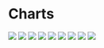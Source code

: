 # Charts

[//]: # (START_CHARTS)

<img src='https://image-charts.com/chart.js/2.8.0?width=600&height=400&backgroundcolor=g&bkg=white&c=%7B%22options%22%3A%7B%22scales%22%3A%7B%22xAxes%22%3A%5B%7B%22type%22%3A%22time%22%2C%22time%22%3A%7B%22unit%22%3A%22day%22%7D%7D%2C%7B%22type%22%3A%22category%22%2C%22labels%22%3A%5B%22%DB%B1%DB%B1%20%D8%A2%D8%B0%D8%B1%22%2C%22%DB%B1%DB%B2%20%D8%A2%D8%B0%D8%B1%22%2C%22%DB%B1%DB%B3%20%D8%A2%D8%B0%D8%B1%22%2C%22%DB%B1%DB%B4%20%D8%A2%D8%B0%D8%B1%22%2C%22%DB%B1%DB%B5%20%D8%A2%D8%B0%D8%B1%22%2C%22%DB%B1%DB%B6%20%D8%A2%D8%B0%D8%B1%22%2C%22%DB%B1%DB%B6%20%D8%A2%D8%B0%D8%B1%22%2C%22%DB%B1%DB%B8%20%D8%A2%D8%B0%D8%B1%22%2C%22%DB%B1%DB%B9%20%D8%A2%D8%B0%D8%B1%22%2C%22%DB%B2%DB%B0%20%D8%A2%D8%B0%D8%B1%22%2C%22%DB%B2%DB%B1%20%D8%A2%D8%B0%D8%B1%22%2C%22%DB%B2%DB%B2%20%D8%A2%D8%B0%D8%B1%22%2C%22%DB%B2%DB%B3%20%D8%A2%D8%B0%D8%B1%22%2C%22%DB%B2%DB%B3%20%D8%A2%D8%B0%D8%B1%22%2C%22%DB%B2%DB%B5%20%D8%A2%D8%B0%D8%B1%22%2C%22%DB%B2%DB%B7%20%D8%A2%D8%B0%D8%B1%22%2C%22%DB%B2%DB%B8%20%D8%A2%D8%B0%D8%B1%22%2C%22%DB%B2%DB%B9%20%D8%A2%D8%B0%D8%B1%22%2C%22%DB%B3%DB%B0%20%D8%A2%D8%B0%D8%B1%22%2C%22%DB%B3%DB%B0%20%D8%A2%D8%B0%D8%B1%22%2C%22%DB%B2%20%D8%AF%DB%8C%22%2C%22%DB%B3%20%D8%AF%DB%8C%22%2C%22%DB%B4%20%D8%AF%DB%8C%22%2C%22%DB%B5%20%D8%AF%DB%8C%22%2C%22%DB%B6%20%D8%AF%DB%8C%22%2C%22%DB%B7%20%D8%AF%DB%8C%22%2C%22%DB%B7%20%D8%AF%DB%8C%22%2C%22%DB%B9%20%D8%AF%DB%8C%22%2C%22%DB%B1%DB%B0%20%D8%AF%DB%8C%22%2C%22%DB%B1%DB%B1%20%D8%AF%DB%8C%22%5D%7D%5D%2C%22yAxes%22%3A%5B%7B%22ticks%22%3A%7B%22beginAtZero%22%3Afalse%7D%7D%5D%7D%2C%22layout%22%3A%7B%22padding%22%3A%7B%22right%22%3A50%2C%22left%22%3A50%2C%22top%22%3A0%2C%22bottom%22%3A0%7D%7D%2C%22title%22%3A%7B%22text%22%3A%22%D8%AF%D9%84%D8%A7%D8%B1%20%D8%A8%D9%87%20%D8%AA%D9%88%D9%85%D8%A7%D9%86%22%2C%22display%22%3Atrue%7D%2C%22legend%22%3A%7B%22display%22%3Afalse%7D%7D%2C%22data%22%3A%7B%22datasets%22%3A%5B%7B%22data%22%3A%5B50469%2C50489%2C50474%2C50361%2C50325%2C50421%2C50421%2C50440%2C50462%2C50526%2C50404%2C50385%2C50380%2C50380%2C50350%2C50170%2C49986%2C49747%2C49980%2C49980%2C50210%2C49949%2C50010%2C49997%2C50252%2C50130%2C50130%2C50566%2C50540%2C50565%5D%2C%22pointBackgroundColor%22%3A%22%231b9e77%22%2C%22datalabels%22%3A%7B%22anchor%22%3A%22end%22%2C%22align%22%3A%22top%22%2C%22formatter%22%3A%22function%28value%2C%20context%29%20%7B%20return%20value%3B%20%7D%22%7D%2C%22borderWidth%22%3A1%2C%22borderColor%22%3A%22%231b9e77%22%2C%22fill%22%3Afalse%2C%22type%22%3A%22line%22%7D%5D%2C%22labels%22%3A%5B%222023-12-02T00%3A00%3A00%22%2C%222023-12-03T00%3A00%3A00%22%2C%222023-12-04T00%3A00%3A00%22%2C%222023-12-05T00%3A00%3A00%22%2C%222023-12-06T00%3A00%3A00%22%2C%222023-12-07T00%3A00%3A00%22%2C%222023-12-07T00%3A00%3A00%22%2C%222023-12-09T00%3A00%3A00%22%2C%222023-12-10T00%3A00%3A00%22%2C%222023-12-11T00%3A00%3A00%22%2C%222023-12-12T00%3A00%3A00%22%2C%222023-12-13T00%3A00%3A00%22%2C%222023-12-14T00%3A00%3A00%22%2C%222023-12-14T00%3A00%3A00%22%2C%222023-12-16T00%3A00%3A00%22%2C%222023-12-18T00%3A00%3A00%22%2C%222023-12-19T00%3A00%3A00%22%2C%222023-12-20T00%3A00%3A00%22%2C%222023-12-21T00%3A00%3A00%22%2C%222023-12-21T00%3A00%3A00%22%2C%222023-12-23T00%3A00%3A00%22%2C%222023-12-24T00%3A00%3A00%22%2C%222023-12-25T00%3A00%3A00%22%2C%222023-12-26T00%3A00%3A00%22%2C%222023-12-27T00%3A00%3A00%22%2C%222023-12-28T00%3A00%3A00%22%2C%222023-12-28T00%3A00%3A00%22%2C%222023-12-30T00%3A00%3A00%22%2C%222023-12-31T00%3A00%3A00%22%2C%222024-01-01T00%3A00%3A00%22%5D%7D%2C%22type%22%3A%22bar%22%7D' />

<img src='https://image-charts.com/chart.js/2.8.0?width=600&height=400&backgroundcolor=g&bkg=white&c=%7B%22options%22%3A%7B%22scales%22%3A%7B%22xAxes%22%3A%5B%7B%22type%22%3A%22time%22%2C%22time%22%3A%7B%22unit%22%3A%22day%22%7D%7D%2C%7B%22type%22%3A%22category%22%2C%22labels%22%3A%5B%22%DB%B1%DB%B1%20%D8%A2%D8%B0%D8%B1%22%2C%22%DB%B1%DB%B2%20%D8%A2%D8%B0%D8%B1%22%2C%22%DB%B1%DB%B3%20%D8%A2%D8%B0%D8%B1%22%2C%22%DB%B1%DB%B4%20%D8%A2%D8%B0%D8%B1%22%2C%22%DB%B1%DB%B5%20%D8%A2%D8%B0%D8%B1%22%2C%22%DB%B1%DB%B6%20%D8%A2%D8%B0%D8%B1%22%2C%22%DB%B1%DB%B6%20%D8%A2%D8%B0%D8%B1%22%2C%22%DB%B1%DB%B8%20%D8%A2%D8%B0%D8%B1%22%2C%22%DB%B1%DB%B9%20%D8%A2%D8%B0%D8%B1%22%2C%22%DB%B2%DB%B0%20%D8%A2%D8%B0%D8%B1%22%2C%22%DB%B2%DB%B1%20%D8%A2%D8%B0%D8%B1%22%2C%22%DB%B2%DB%B2%20%D8%A2%D8%B0%D8%B1%22%2C%22%DB%B2%DB%B3%20%D8%A2%D8%B0%D8%B1%22%2C%22%DB%B2%DB%B3%20%D8%A2%D8%B0%D8%B1%22%2C%22%DB%B2%DB%B5%20%D8%A2%D8%B0%D8%B1%22%2C%22%DB%B2%DB%B7%20%D8%A2%D8%B0%D8%B1%22%2C%22%DB%B2%DB%B8%20%D8%A2%D8%B0%D8%B1%22%2C%22%DB%B2%DB%B9%20%D8%A2%D8%B0%D8%B1%22%2C%22%DB%B3%DB%B0%20%D8%A2%D8%B0%D8%B1%22%2C%22%DB%B3%DB%B0%20%D8%A2%D8%B0%D8%B1%22%2C%22%DB%B2%20%D8%AF%DB%8C%22%2C%22%DB%B3%20%D8%AF%DB%8C%22%2C%22%DB%B4%20%D8%AF%DB%8C%22%2C%22%DB%B5%20%D8%AF%DB%8C%22%2C%22%DB%B6%20%D8%AF%DB%8C%22%2C%22%DB%B7%20%D8%AF%DB%8C%22%2C%22%DB%B7%20%D8%AF%DB%8C%22%2C%22%DB%B9%20%D8%AF%DB%8C%22%2C%22%DB%B1%DB%B0%20%D8%AF%DB%8C%22%2C%22%DB%B1%DB%B1%20%D8%AF%DB%8C%22%5D%7D%5D%2C%22yAxes%22%3A%5B%7B%22ticks%22%3A%7B%22beginAtZero%22%3Afalse%7D%7D%5D%7D%2C%22layout%22%3A%7B%22padding%22%3A%7B%22right%22%3A50%2C%22left%22%3A50%2C%22top%22%3A0%2C%22bottom%22%3A0%7D%7D%2C%22title%22%3A%7B%22text%22%3A%22%D9%BE%D9%88%D9%86%D8%AF%20%D8%A8%D9%87%20%D8%AA%D9%88%D9%85%D8%A7%D9%86%22%2C%22display%22%3Atrue%7D%2C%22legend%22%3A%7B%22display%22%3Afalse%7D%7D%2C%22data%22%3A%7B%22datasets%22%3A%5B%7B%22data%22%3A%5B64167%2C64269%2C64090%2C63734%2C63402%2C63496%2C63496%2C63515%2C63550%2C63613%2C63427%2C63417%2C63452%2C63452%2C63961%2C63544%2C63824%2C63145%2C63370%2C63370%2C63889%2C63594%2C63546%2C63631%2C64443%2C64156%2C64156%2C64439%2C64371%2C64415%5D%2C%22pointBackgroundColor%22%3A%22%231b9e77%22%2C%22datalabels%22%3A%7B%22anchor%22%3A%22end%22%2C%22align%22%3A%22top%22%2C%22formatter%22%3A%22function%28value%2C%20context%29%20%7B%20return%20value%3B%20%7D%22%7D%2C%22borderWidth%22%3A1%2C%22borderColor%22%3A%22%231b9e77%22%2C%22fill%22%3Afalse%2C%22type%22%3A%22line%22%7D%5D%2C%22labels%22%3A%5B%222023-12-02T00%3A00%3A00%22%2C%222023-12-03T00%3A00%3A00%22%2C%222023-12-04T00%3A00%3A00%22%2C%222023-12-05T00%3A00%3A00%22%2C%222023-12-06T00%3A00%3A00%22%2C%222023-12-07T00%3A00%3A00%22%2C%222023-12-07T00%3A00%3A00%22%2C%222023-12-09T00%3A00%3A00%22%2C%222023-12-10T00%3A00%3A00%22%2C%222023-12-11T00%3A00%3A00%22%2C%222023-12-12T00%3A00%3A00%22%2C%222023-12-13T00%3A00%3A00%22%2C%222023-12-14T00%3A00%3A00%22%2C%222023-12-14T00%3A00%3A00%22%2C%222023-12-16T00%3A00%3A00%22%2C%222023-12-18T00%3A00%3A00%22%2C%222023-12-19T00%3A00%3A00%22%2C%222023-12-20T00%3A00%3A00%22%2C%222023-12-21T00%3A00%3A00%22%2C%222023-12-21T00%3A00%3A00%22%2C%222023-12-23T00%3A00%3A00%22%2C%222023-12-24T00%3A00%3A00%22%2C%222023-12-25T00%3A00%3A00%22%2C%222023-12-26T00%3A00%3A00%22%2C%222023-12-27T00%3A00%3A00%22%2C%222023-12-28T00%3A00%3A00%22%2C%222023-12-28T00%3A00%3A00%22%2C%222023-12-30T00%3A00%3A00%22%2C%222023-12-31T00%3A00%3A00%22%2C%222024-01-01T00%3A00%3A00%22%5D%7D%2C%22type%22%3A%22bar%22%7D' />

<img src='https://image-charts.com/chart.js/2.8.0?width=600&height=400&backgroundcolor=g&bkg=white&c=%7B%22options%22%3A%7B%22scales%22%3A%7B%22xAxes%22%3A%5B%7B%22type%22%3A%22time%22%2C%22time%22%3A%7B%22unit%22%3A%22day%22%7D%7D%2C%7B%22type%22%3A%22category%22%2C%22labels%22%3A%5B%22%DB%B1%DB%B1%20%D8%A2%D8%B0%D8%B1%22%2C%22%DB%B1%DB%B2%20%D8%A2%D8%B0%D8%B1%22%2C%22%DB%B1%DB%B3%20%D8%A2%D8%B0%D8%B1%22%2C%22%DB%B1%DB%B4%20%D8%A2%D8%B0%D8%B1%22%2C%22%DB%B1%DB%B5%20%D8%A2%D8%B0%D8%B1%22%2C%22%DB%B1%DB%B6%20%D8%A2%D8%B0%D8%B1%22%2C%22%DB%B1%DB%B6%20%D8%A2%D8%B0%D8%B1%22%2C%22%DB%B1%DB%B8%20%D8%A2%D8%B0%D8%B1%22%2C%22%DB%B1%DB%B9%20%D8%A2%D8%B0%D8%B1%22%2C%22%DB%B2%DB%B0%20%D8%A2%D8%B0%D8%B1%22%2C%22%DB%B2%DB%B1%20%D8%A2%D8%B0%D8%B1%22%2C%22%DB%B2%DB%B2%20%D8%A2%D8%B0%D8%B1%22%2C%22%DB%B2%DB%B3%20%D8%A2%D8%B0%D8%B1%22%2C%22%DB%B2%DB%B3%20%D8%A2%D8%B0%D8%B1%22%2C%22%DB%B2%DB%B5%20%D8%A2%D8%B0%D8%B1%22%2C%22%DB%B2%DB%B7%20%D8%A2%D8%B0%D8%B1%22%2C%22%DB%B2%DB%B8%20%D8%A2%D8%B0%D8%B1%22%2C%22%DB%B2%DB%B9%20%D8%A2%D8%B0%D8%B1%22%2C%22%DB%B3%DB%B0%20%D8%A2%D8%B0%D8%B1%22%2C%22%DB%B3%DB%B0%20%D8%A2%D8%B0%D8%B1%22%2C%22%DB%B2%20%D8%AF%DB%8C%22%2C%22%DB%B3%20%D8%AF%DB%8C%22%2C%22%DB%B4%20%D8%AF%DB%8C%22%2C%22%DB%B5%20%D8%AF%DB%8C%22%2C%22%DB%B6%20%D8%AF%DB%8C%22%2C%22%DB%B7%20%D8%AF%DB%8C%22%2C%22%DB%B7%20%D8%AF%DB%8C%22%2C%22%DB%B9%20%D8%AF%DB%8C%22%2C%22%DB%B1%DB%B0%20%D8%AF%DB%8C%22%2C%22%DB%B1%DB%B1%20%D8%AF%DB%8C%22%5D%7D%5D%2C%22yAxes%22%3A%5B%7B%22ticks%22%3A%7B%22beginAtZero%22%3Afalse%7D%7D%5D%7D%2C%22layout%22%3A%7B%22padding%22%3A%7B%22right%22%3A50%2C%22left%22%3A50%2C%22top%22%3A0%2C%22bottom%22%3A0%7D%7D%2C%22title%22%3A%7B%22text%22%3A%22%DB%8C%D9%88%D8%B1%D9%88%20%D8%A8%D9%87%20%D8%AA%D9%88%D9%85%D8%A7%D9%86%22%2C%22display%22%3Atrue%7D%2C%22legend%22%3A%7B%22display%22%3Afalse%7D%7D%2C%22data%22%3A%7B%22datasets%22%3A%5B%7B%22data%22%3A%5B54952%2C55040%2C54963%2C54626%2C54350%2C54441%2C54441%2C54493%2C54523%2C54577%2C54417%2C54409%2C54439%2C54439%2C54966%2C54866%2C54955%2C54674%2C54992%2C54992%2C55408%2C55152%2C55151%2C55280%2C55994%2C55927%2C55927%2C55874%2C55815%2C55852%5D%2C%22pointBackgroundColor%22%3A%22%231b9e77%22%2C%22datalabels%22%3A%7B%22anchor%22%3A%22end%22%2C%22align%22%3A%22top%22%2C%22formatter%22%3A%22function%28value%2C%20context%29%20%7B%20return%20value%3B%20%7D%22%7D%2C%22borderWidth%22%3A1%2C%22borderColor%22%3A%22%231b9e77%22%2C%22fill%22%3Afalse%2C%22type%22%3A%22line%22%7D%5D%2C%22labels%22%3A%5B%222023-12-02T00%3A00%3A00%22%2C%222023-12-03T00%3A00%3A00%22%2C%222023-12-04T00%3A00%3A00%22%2C%222023-12-05T00%3A00%3A00%22%2C%222023-12-06T00%3A00%3A00%22%2C%222023-12-07T00%3A00%3A00%22%2C%222023-12-07T00%3A00%3A00%22%2C%222023-12-09T00%3A00%3A00%22%2C%222023-12-10T00%3A00%3A00%22%2C%222023-12-11T00%3A00%3A00%22%2C%222023-12-12T00%3A00%3A00%22%2C%222023-12-13T00%3A00%3A00%22%2C%222023-12-14T00%3A00%3A00%22%2C%222023-12-14T00%3A00%3A00%22%2C%222023-12-16T00%3A00%3A00%22%2C%222023-12-18T00%3A00%3A00%22%2C%222023-12-19T00%3A00%3A00%22%2C%222023-12-20T00%3A00%3A00%22%2C%222023-12-21T00%3A00%3A00%22%2C%222023-12-21T00%3A00%3A00%22%2C%222023-12-23T00%3A00%3A00%22%2C%222023-12-24T00%3A00%3A00%22%2C%222023-12-25T00%3A00%3A00%22%2C%222023-12-26T00%3A00%3A00%22%2C%222023-12-27T00%3A00%3A00%22%2C%222023-12-28T00%3A00%3A00%22%2C%222023-12-28T00%3A00%3A00%22%2C%222023-12-30T00%3A00%3A00%22%2C%222023-12-31T00%3A00%3A00%22%2C%222024-01-01T00%3A00%3A00%22%5D%7D%2C%22type%22%3A%22bar%22%7D' />

<img src='https://image-charts.com/chart.js/2.8.0?width=600&height=400&backgroundcolor=g&bkg=white&c=%7B%22options%22%3A%7B%22scales%22%3A%7B%22xAxes%22%3A%5B%7B%22type%22%3A%22time%22%2C%22time%22%3A%7B%22unit%22%3A%22day%22%7D%7D%2C%7B%22type%22%3A%22category%22%2C%22labels%22%3A%5B%22%DB%B1%DB%B1%20%D8%A2%D8%B0%D8%B1%22%2C%22%DB%B1%DB%B2%20%D8%A2%D8%B0%D8%B1%22%2C%22%DB%B1%DB%B3%20%D8%A2%D8%B0%D8%B1%22%2C%22%DB%B1%DB%B4%20%D8%A2%D8%B0%D8%B1%22%2C%22%DB%B1%DB%B5%20%D8%A2%D8%B0%D8%B1%22%2C%22%DB%B1%DB%B6%20%D8%A2%D8%B0%D8%B1%22%2C%22%DB%B1%DB%B6%20%D8%A2%D8%B0%D8%B1%22%2C%22%DB%B1%DB%B8%20%D8%A2%D8%B0%D8%B1%22%2C%22%DB%B1%DB%B9%20%D8%A2%D8%B0%D8%B1%22%2C%22%DB%B2%DB%B0%20%D8%A2%D8%B0%D8%B1%22%2C%22%DB%B2%DB%B1%20%D8%A2%D8%B0%D8%B1%22%2C%22%DB%B2%DB%B2%20%D8%A2%D8%B0%D8%B1%22%2C%22%DB%B2%DB%B3%20%D8%A2%D8%B0%D8%B1%22%2C%22%DB%B2%DB%B3%20%D8%A2%D8%B0%D8%B1%22%2C%22%DB%B2%DB%B5%20%D8%A2%D8%B0%D8%B1%22%2C%22%DB%B2%DB%B7%20%D8%A2%D8%B0%D8%B1%22%2C%22%DB%B2%DB%B8%20%D8%A2%D8%B0%D8%B1%22%2C%22%DB%B2%DB%B9%20%D8%A2%D8%B0%D8%B1%22%2C%22%DB%B3%DB%B0%20%D8%A2%D8%B0%D8%B1%22%2C%22%DB%B3%DB%B0%20%D8%A2%D8%B0%D8%B1%22%2C%22%DB%B2%20%D8%AF%DB%8C%22%2C%22%DB%B3%20%D8%AF%DB%8C%22%2C%22%DB%B4%20%D8%AF%DB%8C%22%2C%22%DB%B5%20%D8%AF%DB%8C%22%2C%22%DB%B6%20%D8%AF%DB%8C%22%2C%22%DB%B7%20%D8%AF%DB%8C%22%2C%22%DB%B7%20%D8%AF%DB%8C%22%2C%22%DB%B9%20%D8%AF%DB%8C%22%2C%22%DB%B1%DB%B0%20%D8%AF%DB%8C%22%2C%22%DB%B1%DB%B1%20%D8%AF%DB%8C%22%5D%7D%5D%2C%22yAxes%22%3A%5B%7B%22ticks%22%3A%7B%22beginAtZero%22%3Afalse%7D%7D%5D%7D%2C%22layout%22%3A%7B%22padding%22%3A%7B%22right%22%3A50%2C%22left%22%3A50%2C%22top%22%3A0%2C%22bottom%22%3A0%7D%7D%2C%22title%22%3A%7B%22text%22%3A%22%D9%85%D8%AB%D9%82%D8%A7%D9%84%20%D8%B7%D9%84%D8%A7%20%D8%A8%D9%87%20%D9%87%D8%B2%D8%A7%D8%B1%20%D8%AA%D9%88%D9%85%D8%A7%D9%86%22%2C%22display%22%3Atrue%7D%2C%22legend%22%3A%7B%22display%22%3Afalse%7D%7D%2C%22data%22%3A%7B%22datasets%22%3A%5B%7B%22data%22%3A%5B10943%2C10934%2C10869%2C10754%2C10688%2C10721%2C10721%2C10612%2C10629%2C10558%2C10592%2C10612%2C10752%2C10752%2C10642%2C10604%2C10636%2C10631%2C10672%2C10672%2C10780%2C10691%2C10635%2C10723%2C10858%2C10837%2C10837%2C10894%2C10849%2C10934%5D%2C%22pointBackgroundColor%22%3A%22%231b9e77%22%2C%22datalabels%22%3A%7B%22anchor%22%3A%22end%22%2C%22align%22%3A%22top%22%2C%22formatter%22%3A%22function%28value%2C%20context%29%20%7B%20return%20value%3B%20%7D%22%7D%2C%22borderWidth%22%3A1%2C%22borderColor%22%3A%22%231b9e77%22%2C%22fill%22%3Afalse%2C%22type%22%3A%22line%22%7D%5D%2C%22labels%22%3A%5B%222023-12-02T00%3A00%3A00%22%2C%222023-12-03T00%3A00%3A00%22%2C%222023-12-04T00%3A00%3A00%22%2C%222023-12-05T00%3A00%3A00%22%2C%222023-12-06T00%3A00%3A00%22%2C%222023-12-07T00%3A00%3A00%22%2C%222023-12-07T00%3A00%3A00%22%2C%222023-12-09T00%3A00%3A00%22%2C%222023-12-10T00%3A00%3A00%22%2C%222023-12-11T00%3A00%3A00%22%2C%222023-12-12T00%3A00%3A00%22%2C%222023-12-13T00%3A00%3A00%22%2C%222023-12-14T00%3A00%3A00%22%2C%222023-12-14T00%3A00%3A00%22%2C%222023-12-16T00%3A00%3A00%22%2C%222023-12-18T00%3A00%3A00%22%2C%222023-12-19T00%3A00%3A00%22%2C%222023-12-20T00%3A00%3A00%22%2C%222023-12-21T00%3A00%3A00%22%2C%222023-12-21T00%3A00%3A00%22%2C%222023-12-23T00%3A00%3A00%22%2C%222023-12-24T00%3A00%3A00%22%2C%222023-12-25T00%3A00%3A00%22%2C%222023-12-26T00%3A00%3A00%22%2C%222023-12-27T00%3A00%3A00%22%2C%222023-12-28T00%3A00%3A00%22%2C%222023-12-28T00%3A00%3A00%22%2C%222023-12-30T00%3A00%3A00%22%2C%222023-12-31T00%3A00%3A00%22%2C%222024-01-01T00%3A00%3A00%22%5D%7D%2C%22type%22%3A%22bar%22%7D' />

<img src='https://image-charts.com/chart.js/2.8.0?width=600&height=400&backgroundcolor=g&bkg=white&c=%7B%22options%22%3A%7B%22scales%22%3A%7B%22xAxes%22%3A%5B%7B%22type%22%3A%22time%22%2C%22time%22%3A%7B%22unit%22%3A%22day%22%7D%7D%2C%7B%22type%22%3A%22category%22%2C%22labels%22%3A%5B%22%DB%B1%DB%B1%20%D8%A2%D8%B0%D8%B1%22%2C%22%DB%B1%DB%B2%20%D8%A2%D8%B0%D8%B1%22%2C%22%DB%B1%DB%B3%20%D8%A2%D8%B0%D8%B1%22%2C%22%DB%B1%DB%B4%20%D8%A2%D8%B0%D8%B1%22%2C%22%DB%B1%DB%B5%20%D8%A2%D8%B0%D8%B1%22%2C%22%DB%B1%DB%B6%20%D8%A2%D8%B0%D8%B1%22%2C%22%DB%B1%DB%B6%20%D8%A2%D8%B0%D8%B1%22%2C%22%DB%B1%DB%B8%20%D8%A2%D8%B0%D8%B1%22%2C%22%DB%B1%DB%B9%20%D8%A2%D8%B0%D8%B1%22%2C%22%DB%B2%DB%B0%20%D8%A2%D8%B0%D8%B1%22%2C%22%DB%B2%DB%B1%20%D8%A2%D8%B0%D8%B1%22%2C%22%DB%B2%DB%B2%20%D8%A2%D8%B0%D8%B1%22%2C%22%DB%B2%DB%B3%20%D8%A2%D8%B0%D8%B1%22%2C%22%DB%B2%DB%B3%20%D8%A2%D8%B0%D8%B1%22%2C%22%DB%B2%DB%B5%20%D8%A2%D8%B0%D8%B1%22%2C%22%DB%B2%DB%B7%20%D8%A2%D8%B0%D8%B1%22%2C%22%DB%B2%DB%B8%20%D8%A2%D8%B0%D8%B1%22%2C%22%DB%B2%DB%B9%20%D8%A2%D8%B0%D8%B1%22%2C%22%DB%B3%DB%B0%20%D8%A2%D8%B0%D8%B1%22%2C%22%DB%B3%DB%B0%20%D8%A2%D8%B0%D8%B1%22%2C%22%DB%B2%20%D8%AF%DB%8C%22%2C%22%DB%B3%20%D8%AF%DB%8C%22%2C%22%DB%B4%20%D8%AF%DB%8C%22%2C%22%DB%B5%20%D8%AF%DB%8C%22%2C%22%DB%B6%20%D8%AF%DB%8C%22%2C%22%DB%B7%20%D8%AF%DB%8C%22%2C%22%DB%B7%20%D8%AF%DB%8C%22%2C%22%DB%B9%20%D8%AF%DB%8C%22%2C%22%DB%B1%DB%B0%20%D8%AF%DB%8C%22%2C%22%DB%B1%DB%B1%20%D8%AF%DB%8C%22%5D%7D%5D%2C%22yAxes%22%3A%5B%7B%22ticks%22%3A%7B%22beginAtZero%22%3Afalse%7D%7D%5D%7D%2C%22layout%22%3A%7B%22padding%22%3A%7B%22right%22%3A50%2C%22left%22%3A50%2C%22top%22%3A0%2C%22bottom%22%3A0%7D%7D%2C%22title%22%3A%7B%22text%22%3A%22%D8%B3%DA%A9%D9%87%20%D8%A7%D9%85%D8%A7%D9%85%DB%8C%20%D8%A8%D9%87%20%D9%87%D8%B2%D8%A7%D8%B1%20%D8%AA%D9%88%D9%85%D8%A7%D9%86%22%2C%22display%22%3Atrue%7D%2C%22legend%22%3A%7B%22display%22%3Afalse%7D%7D%2C%22data%22%3A%7B%22datasets%22%3A%5B%7B%22data%22%3A%5B29698%2C29797%2C29752%2C29349%2C29361%2C29499%2C29499%2C29395%2C29396%2C29297%2C29196%2C29246%2C29749%2C29749%2C29749%2C29198%2C29105%2C29162%2C29407%2C29407%2C29560%2C29347%2C29099%2C29548%2C29551%2C29645%2C29645%2C29895%2C29803%2C29847%5D%2C%22pointBackgroundColor%22%3A%22%231b9e77%22%2C%22datalabels%22%3A%7B%22anchor%22%3A%22end%22%2C%22align%22%3A%22top%22%2C%22formatter%22%3A%22function%28value%2C%20context%29%20%7B%20return%20value%3B%20%7D%22%7D%2C%22borderWidth%22%3A1%2C%22borderColor%22%3A%22%231b9e77%22%2C%22fill%22%3Afalse%2C%22type%22%3A%22line%22%7D%5D%2C%22labels%22%3A%5B%222023-12-02T00%3A00%3A00%22%2C%222023-12-03T00%3A00%3A00%22%2C%222023-12-04T00%3A00%3A00%22%2C%222023-12-05T00%3A00%3A00%22%2C%222023-12-06T00%3A00%3A00%22%2C%222023-12-07T00%3A00%3A00%22%2C%222023-12-07T00%3A00%3A00%22%2C%222023-12-09T00%3A00%3A00%22%2C%222023-12-10T00%3A00%3A00%22%2C%222023-12-11T00%3A00%3A00%22%2C%222023-12-12T00%3A00%3A00%22%2C%222023-12-13T00%3A00%3A00%22%2C%222023-12-14T00%3A00%3A00%22%2C%222023-12-14T00%3A00%3A00%22%2C%222023-12-16T00%3A00%3A00%22%2C%222023-12-18T00%3A00%3A00%22%2C%222023-12-19T00%3A00%3A00%22%2C%222023-12-20T00%3A00%3A00%22%2C%222023-12-21T00%3A00%3A00%22%2C%222023-12-21T00%3A00%3A00%22%2C%222023-12-23T00%3A00%3A00%22%2C%222023-12-24T00%3A00%3A00%22%2C%222023-12-25T00%3A00%3A00%22%2C%222023-12-26T00%3A00%3A00%22%2C%222023-12-27T00%3A00%3A00%22%2C%222023-12-28T00%3A00%3A00%22%2C%222023-12-28T00%3A00%3A00%22%2C%222023-12-30T00%3A00%3A00%22%2C%222023-12-31T00%3A00%3A00%22%2C%222024-01-01T00%3A00%3A00%22%5D%7D%2C%22type%22%3A%22bar%22%7D' />

<img src='https://image-charts.com/chart.js/2.8.0?width=600&height=400&backgroundcolor=g&bkg=white&c=%7B%22options%22%3A%7B%22scales%22%3A%7B%22xAxes%22%3A%5B%7B%22type%22%3A%22time%22%2C%22time%22%3A%7B%22unit%22%3A%22day%22%7D%7D%2C%7B%22type%22%3A%22category%22%2C%22labels%22%3A%5B%22%DB%B1%DB%B1%20%D8%A2%D8%B0%D8%B1%22%2C%22%DB%B1%DB%B2%20%D8%A2%D8%B0%D8%B1%22%2C%22%DB%B1%DB%B3%20%D8%A2%D8%B0%D8%B1%22%2C%22%DB%B1%DB%B4%20%D8%A2%D8%B0%D8%B1%22%2C%22%DB%B1%DB%B5%20%D8%A2%D8%B0%D8%B1%22%2C%22%DB%B1%DB%B6%20%D8%A2%D8%B0%D8%B1%22%2C%22%DB%B1%DB%B6%20%D8%A2%D8%B0%D8%B1%22%2C%22%DB%B1%DB%B8%20%D8%A2%D8%B0%D8%B1%22%2C%22%DB%B1%DB%B9%20%D8%A2%D8%B0%D8%B1%22%2C%22%DB%B2%DB%B0%20%D8%A2%D8%B0%D8%B1%22%2C%22%DB%B2%DB%B1%20%D8%A2%D8%B0%D8%B1%22%2C%22%DB%B2%DB%B2%20%D8%A2%D8%B0%D8%B1%22%2C%22%DB%B2%DB%B3%20%D8%A2%D8%B0%D8%B1%22%2C%22%DB%B2%DB%B3%20%D8%A2%D8%B0%D8%B1%22%2C%22%DB%B2%DB%B5%20%D8%A2%D8%B0%D8%B1%22%2C%22%DB%B2%DB%B7%20%D8%A2%D8%B0%D8%B1%22%2C%22%DB%B2%DB%B8%20%D8%A2%D8%B0%D8%B1%22%2C%22%DB%B2%DB%B9%20%D8%A2%D8%B0%D8%B1%22%2C%22%DB%B3%DB%B0%20%D8%A2%D8%B0%D8%B1%22%2C%22%DB%B3%DB%B0%20%D8%A2%D8%B0%D8%B1%22%2C%22%DB%B2%20%D8%AF%DB%8C%22%2C%22%DB%B3%20%D8%AF%DB%8C%22%2C%22%DB%B4%20%D8%AF%DB%8C%22%2C%22%DB%B5%20%D8%AF%DB%8C%22%2C%22%DB%B6%20%D8%AF%DB%8C%22%2C%22%DB%B7%20%D8%AF%DB%8C%22%2C%22%DB%B7%20%D8%AF%DB%8C%22%2C%22%DB%B9%20%D8%AF%DB%8C%22%2C%22%DB%B1%DB%B0%20%D8%AF%DB%8C%22%2C%22%DB%B1%DB%B1%20%D8%AF%DB%8C%22%5D%7D%5D%2C%22yAxes%22%3A%5B%7B%22ticks%22%3A%7B%22beginAtZero%22%3Afalse%7D%7D%5D%7D%2C%22layout%22%3A%7B%22padding%22%3A%7B%22right%22%3A50%2C%22left%22%3A50%2C%22top%22%3A0%2C%22bottom%22%3A0%7D%7D%2C%22title%22%3A%7B%22text%22%3A%22%D8%B3%DA%A9%D9%87%20%D8%A8%D9%87%D8%A7%D8%B1%20%D8%A2%D8%B2%D8%A7%D8%AF%DB%8C%20%D8%A8%D9%87%20%D9%87%D8%B2%D8%A7%D8%B1%20%D8%AA%D9%88%D9%85%D8%A7%D9%86%22%2C%22display%22%3Atrue%7D%2C%22legend%22%3A%7B%22display%22%3Afalse%7D%7D%2C%22data%22%3A%7B%22datasets%22%3A%5B%7B%22data%22%3A%5B26087%2C26202%2C26193%2C25886%2C25800%2C25886%2C25886%2C25796%2C25803%2C25704%2C25900%2C25587%2C26109%2C26109%2C26088%2C25787%2C25686%2C25595%2C25685%2C25685%2C26010%2C25896%2C25703%2C26093%2C26080%2C26195%2C26195%2C26405%2C26380%2C26420%5D%2C%22pointBackgroundColor%22%3A%22%231b9e77%22%2C%22datalabels%22%3A%7B%22anchor%22%3A%22end%22%2C%22align%22%3A%22top%22%2C%22formatter%22%3A%22function%28value%2C%20context%29%20%7B%20return%20value%3B%20%7D%22%7D%2C%22borderWidth%22%3A1%2C%22borderColor%22%3A%22%231b9e77%22%2C%22fill%22%3Afalse%2C%22type%22%3A%22line%22%7D%5D%2C%22labels%22%3A%5B%222023-12-02T00%3A00%3A00%22%2C%222023-12-03T00%3A00%3A00%22%2C%222023-12-04T00%3A00%3A00%22%2C%222023-12-05T00%3A00%3A00%22%2C%222023-12-06T00%3A00%3A00%22%2C%222023-12-07T00%3A00%3A00%22%2C%222023-12-07T00%3A00%3A00%22%2C%222023-12-09T00%3A00%3A00%22%2C%222023-12-10T00%3A00%3A00%22%2C%222023-12-11T00%3A00%3A00%22%2C%222023-12-12T00%3A00%3A00%22%2C%222023-12-13T00%3A00%3A00%22%2C%222023-12-14T00%3A00%3A00%22%2C%222023-12-14T00%3A00%3A00%22%2C%222023-12-16T00%3A00%3A00%22%2C%222023-12-18T00%3A00%3A00%22%2C%222023-12-19T00%3A00%3A00%22%2C%222023-12-20T00%3A00%3A00%22%2C%222023-12-21T00%3A00%3A00%22%2C%222023-12-21T00%3A00%3A00%22%2C%222023-12-23T00%3A00%3A00%22%2C%222023-12-24T00%3A00%3A00%22%2C%222023-12-25T00%3A00%3A00%22%2C%222023-12-26T00%3A00%3A00%22%2C%222023-12-27T00%3A00%3A00%22%2C%222023-12-28T00%3A00%3A00%22%2C%222023-12-28T00%3A00%3A00%22%2C%222023-12-30T00%3A00%3A00%22%2C%222023-12-31T00%3A00%3A00%22%2C%222024-01-01T00%3A00%3A00%22%5D%7D%2C%22type%22%3A%22bar%22%7D' />

<img src='https://image-charts.com/chart.js/2.8.0?width=600&height=400&backgroundcolor=g&bkg=white&c=%7B%22options%22%3A%7B%22scales%22%3A%7B%22xAxes%22%3A%5B%7B%22type%22%3A%22time%22%2C%22time%22%3A%7B%22unit%22%3A%22day%22%7D%7D%2C%7B%22type%22%3A%22category%22%2C%22labels%22%3A%5B%22%DB%B1%DB%B1%20%D8%A2%D8%B0%D8%B1%22%2C%22%DB%B1%DB%B2%20%D8%A2%D8%B0%D8%B1%22%2C%22%DB%B1%DB%B3%20%D8%A2%D8%B0%D8%B1%22%2C%22%DB%B1%DB%B4%20%D8%A2%D8%B0%D8%B1%22%2C%22%DB%B1%DB%B5%20%D8%A2%D8%B0%D8%B1%22%2C%22%DB%B1%DB%B6%20%D8%A2%D8%B0%D8%B1%22%2C%22%DB%B1%DB%B6%20%D8%A2%D8%B0%D8%B1%22%2C%22%DB%B1%DB%B8%20%D8%A2%D8%B0%D8%B1%22%2C%22%DB%B1%DB%B9%20%D8%A2%D8%B0%D8%B1%22%2C%22%DB%B2%DB%B0%20%D8%A2%D8%B0%D8%B1%22%2C%22%DB%B2%DB%B1%20%D8%A2%D8%B0%D8%B1%22%2C%22%DB%B2%DB%B2%20%D8%A2%D8%B0%D8%B1%22%2C%22%DB%B2%DB%B3%20%D8%A2%D8%B0%D8%B1%22%2C%22%DB%B2%DB%B3%20%D8%A2%D8%B0%D8%B1%22%2C%22%DB%B2%DB%B7%20%D8%A2%D8%B0%D8%B1%22%2C%22%DB%B2%DB%B8%20%D8%A2%D8%B0%D8%B1%22%2C%22%DB%B2%DB%B8%20%D8%A2%D8%B0%D8%B1%22%2C%22%DB%B2%DB%B9%20%D8%A2%D8%B0%D8%B1%22%2C%22%DB%B3%DB%B0%20%D8%A2%D8%B0%D8%B1%22%2C%22%DB%B3%DB%B0%20%D8%A2%D8%B0%D8%B1%22%2C%22%DB%B2%20%D8%AF%DB%8C%22%2C%22%DB%B3%20%D8%AF%DB%8C%22%2C%22%DB%B5%20%D8%AF%DB%8C%22%2C%22%DB%B6%20%D8%AF%DB%8C%22%2C%22%DB%B7%20%D8%AF%DB%8C%22%2C%22%DB%B7%20%D8%AF%DB%8C%22%2C%22%DB%B9%20%D8%AF%DB%8C%22%2C%22%DB%B1%DB%B0%20%D8%AF%DB%8C%22%2C%22%DB%B1%DB%B1%20%D8%AF%DB%8C%22%2C%22%DB%B1%DB%B2%20%D8%AF%DB%8C%22%5D%7D%5D%2C%22yAxes%22%3A%5B%7B%22ticks%22%3A%7B%22beginAtZero%22%3Afalse%7D%7D%5D%7D%2C%22layout%22%3A%7B%22padding%22%3A%7B%22right%22%3A50%2C%22left%22%3A50%2C%22top%22%3A0%2C%22bottom%22%3A0%7D%7D%2C%22title%22%3A%7B%22text%22%3A%22%D9%86%DB%8C%D9%85%20%D8%B3%DA%A9%D9%87%20%D8%A8%D9%87%D8%A7%D8%B1%20%D8%A2%D8%B2%D8%A7%D8%AF%DB%8C%20%D8%A8%D9%87%20%D9%87%D8%B2%D8%A7%D8%B1%20%D8%AA%D9%88%D9%85%D8%A7%D9%86%22%2C%22display%22%3Atrue%7D%2C%22legend%22%3A%7B%22display%22%3Afalse%7D%7D%2C%22data%22%3A%7B%22datasets%22%3A%5B%7B%22data%22%3A%5B15610%2C15660%2C15710%2C15510%2C15410%2C15460%2C15460%2C15360%2C15410%2C15360%2C15410%2C15360%2C15560%2C15560%2C15460%2C15475%2C15475%2C15310%2C15360%2C15360%2C15510%2C15360%2C15560%2C15550%2C15650%2C15650%2C15750%2C15800%2C15850%2C16250%5D%2C%22pointBackgroundColor%22%3A%22%231b9e77%22%2C%22datalabels%22%3A%7B%22anchor%22%3A%22end%22%2C%22align%22%3A%22top%22%2C%22formatter%22%3A%22function%28value%2C%20context%29%20%7B%20return%20value%3B%20%7D%22%7D%2C%22borderWidth%22%3A1%2C%22borderColor%22%3A%22%231b9e77%22%2C%22fill%22%3Afalse%2C%22type%22%3A%22line%22%7D%5D%2C%22labels%22%3A%5B%222023-12-02T00%3A00%3A00%22%2C%222023-12-03T00%3A00%3A00%22%2C%222023-12-04T00%3A00%3A00%22%2C%222023-12-05T00%3A00%3A00%22%2C%222023-12-06T00%3A00%3A00%22%2C%222023-12-07T00%3A00%3A00%22%2C%222023-12-07T00%3A00%3A00%22%2C%222023-12-09T00%3A00%3A00%22%2C%222023-12-10T00%3A00%3A00%22%2C%222023-12-11T00%3A00%3A00%22%2C%222023-12-12T00%3A00%3A00%22%2C%222023-12-13T00%3A00%3A00%22%2C%222023-12-14T00%3A00%3A00%22%2C%222023-12-14T00%3A00%3A00%22%2C%222023-12-18T00%3A00%3A00%22%2C%222023-12-19T00%3A00%3A00%22%2C%222023-12-19T00%3A00%3A00%22%2C%222023-12-20T00%3A00%3A00%22%2C%222023-12-21T00%3A00%3A00%22%2C%222023-12-21T00%3A00%3A00%22%2C%222023-12-23T00%3A00%3A00%22%2C%222023-12-24T00%3A00%3A00%22%2C%222023-12-26T00%3A00%3A00%22%2C%222023-12-27T00%3A00%3A00%22%2C%222023-12-28T00%3A00%3A00%22%2C%222023-12-28T00%3A00%3A00%22%2C%222023-12-30T00%3A00%3A00%22%2C%222023-12-31T00%3A00%3A00%22%2C%222024-01-01T00%3A00%3A00%22%2C%222024-01-02T00%3A00%3A00%22%5D%7D%2C%22type%22%3A%22bar%22%7D' />

<img src='https://image-charts.com/chart.js/2.8.0?width=600&height=400&backgroundcolor=g&bkg=white&c=%7B%22options%22%3A%7B%22scales%22%3A%7B%22xAxes%22%3A%5B%7B%22type%22%3A%22time%22%2C%22time%22%3A%7B%22unit%22%3A%22day%22%7D%7D%2C%7B%22type%22%3A%22category%22%2C%22labels%22%3A%5B%22%DB%B1%DB%B1%20%D8%A2%D8%B0%D8%B1%22%2C%22%DB%B1%DB%B2%20%D8%A2%D8%B0%D8%B1%22%2C%22%DB%B1%DB%B3%20%D8%A2%D8%B0%D8%B1%22%2C%22%DB%B1%DB%B4%20%D8%A2%D8%B0%D8%B1%22%2C%22%DB%B1%DB%B5%20%D8%A2%D8%B0%D8%B1%22%2C%22%DB%B1%DB%B6%20%D8%A2%D8%B0%D8%B1%22%2C%22%DB%B1%DB%B6%20%D8%A2%D8%B0%D8%B1%22%2C%22%DB%B1%DB%B8%20%D8%A2%D8%B0%D8%B1%22%2C%22%DB%B1%DB%B8%20%D8%A2%D8%B0%D8%B1%22%2C%22%DB%B2%DB%B0%20%D8%A2%D8%B0%D8%B1%22%2C%22%DB%B2%DB%B1%20%D8%A2%D8%B0%D8%B1%22%2C%22%DB%B2%DB%B2%20%D8%A2%D8%B0%D8%B1%22%2C%22%DB%B2%DB%B3%20%D8%A2%D8%B0%D8%B1%22%2C%22%DB%B2%DB%B3%20%D8%A2%D8%B0%D8%B1%22%2C%22%DB%B2%DB%B7%20%D8%A2%D8%B0%D8%B1%22%2C%22%DB%B2%DB%B8%20%D8%A2%D8%B0%D8%B1%22%2C%22%DB%B2%DB%B8%20%D8%A2%D8%B0%D8%B1%22%2C%22%DB%B2%DB%B9%20%D8%A2%D8%B0%D8%B1%22%2C%22%DB%B3%DB%B0%20%D8%A2%D8%B0%D8%B1%22%2C%22%DB%B3%DB%B0%20%D8%A2%D8%B0%D8%B1%22%2C%22%DB%B2%20%D8%AF%DB%8C%22%2C%22%DB%B3%20%D8%AF%DB%8C%22%2C%22%DB%B5%20%D8%AF%DB%8C%22%2C%22%DB%B6%20%D8%AF%DB%8C%22%2C%22%DB%B7%20%D8%AF%DB%8C%22%2C%22%DB%B7%20%D8%AF%DB%8C%22%2C%22%DB%B9%20%D8%AF%DB%8C%22%2C%22%DB%B1%DB%B0%20%D8%AF%DB%8C%22%2C%22%DB%B1%DB%B1%20%D8%AF%DB%8C%22%2C%22%DB%B1%DB%B2%20%D8%AF%DB%8C%22%5D%7D%5D%2C%22yAxes%22%3A%5B%7B%22ticks%22%3A%7B%22beginAtZero%22%3Afalse%7D%7D%5D%7D%2C%22layout%22%3A%7B%22padding%22%3A%7B%22right%22%3A50%2C%22left%22%3A50%2C%22top%22%3A0%2C%22bottom%22%3A0%7D%7D%2C%22title%22%3A%7B%22text%22%3A%22%D8%B1%D8%A8%D8%B9%20%D8%B3%DA%A9%D9%87%20%D8%A8%D9%87%D8%A7%D8%B1%20%D8%A2%D8%B2%D8%A7%D8%AF%DB%8C%20%D8%A8%D9%87%20%D9%87%D8%B2%D8%A7%D8%B1%20%D8%AA%D9%88%D9%85%D8%A7%D9%86%22%2C%22display%22%3Atrue%7D%2C%22legend%22%3A%7B%22display%22%3Afalse%7D%7D%2C%22data%22%3A%7B%22datasets%22%3A%5B%7B%22data%22%3A%5B10590%2C10640%2C10690%2C10490%2C10390%2C10440%2C10440%2C10390%2C10390%2C10340%2C10390%2C10370%2C10540%2C10540%2C10490%2C10440%2C10440%2C10240%2C10340%2C10340%2C10440%2C10340%2C10490%2C10435%2C10485%2C10485%2C10635%2C10635%2C10635%2C10885%5D%2C%22pointBackgroundColor%22%3A%22%231b9e77%22%2C%22datalabels%22%3A%7B%22anchor%22%3A%22end%22%2C%22align%22%3A%22top%22%2C%22formatter%22%3A%22function%28value%2C%20context%29%20%7B%20return%20value%3B%20%7D%22%7D%2C%22borderWidth%22%3A1%2C%22borderColor%22%3A%22%231b9e77%22%2C%22fill%22%3Afalse%2C%22type%22%3A%22line%22%7D%5D%2C%22labels%22%3A%5B%222023-12-02T00%3A00%3A00%22%2C%222023-12-03T00%3A00%3A00%22%2C%222023-12-04T00%3A00%3A00%22%2C%222023-12-05T00%3A00%3A00%22%2C%222023-12-06T00%3A00%3A00%22%2C%222023-12-07T00%3A00%3A00%22%2C%222023-12-07T00%3A00%3A00%22%2C%222023-12-09T00%3A00%3A00%22%2C%222023-12-09T00%3A00%3A00%22%2C%222023-12-11T00%3A00%3A00%22%2C%222023-12-12T00%3A00%3A00%22%2C%222023-12-13T00%3A00%3A00%22%2C%222023-12-14T00%3A00%3A00%22%2C%222023-12-14T00%3A00%3A00%22%2C%222023-12-18T00%3A00%3A00%22%2C%222023-12-19T00%3A00%3A00%22%2C%222023-12-19T00%3A00%3A00%22%2C%222023-12-20T00%3A00%3A00%22%2C%222023-12-21T00%3A00%3A00%22%2C%222023-12-21T00%3A00%3A00%22%2C%222023-12-23T00%3A00%3A00%22%2C%222023-12-24T00%3A00%3A00%22%2C%222023-12-26T00%3A00%3A00%22%2C%222023-12-27T00%3A00%3A00%22%2C%222023-12-28T00%3A00%3A00%22%2C%222023-12-28T00%3A00%3A00%22%2C%222023-12-30T00%3A00%3A00%22%2C%222023-12-31T00%3A00%3A00%22%2C%222024-01-01T00%3A00%3A00%22%2C%222024-01-02T00%3A00%3A00%22%5D%7D%2C%22type%22%3A%22bar%22%7D' />

<img src='https://image-charts.com/chart.js/2.8.0?width=600&height=400&backgroundcolor=g&bkg=white&c=%7B%22options%22%3A%7B%22scales%22%3A%7B%22xAxes%22%3A%5B%7B%22type%22%3A%22time%22%2C%22time%22%3A%7B%22unit%22%3A%22day%22%7D%7D%2C%7B%22type%22%3A%22category%22%2C%22labels%22%3A%5B%22%DB%B1%DB%B1%20%D8%A2%D8%B0%D8%B1%22%2C%22%DB%B1%DB%B2%20%D8%A2%D8%B0%D8%B1%22%2C%22%DB%B1%DB%B3%20%D8%A2%D8%B0%D8%B1%22%2C%22%DB%B1%DB%B4%20%D8%A2%D8%B0%D8%B1%22%2C%22%DB%B1%DB%B4%20%D8%A2%D8%B0%D8%B1%22%2C%22%DB%B1%DB%B8%20%D8%A2%D8%B0%D8%B1%22%2C%22%DB%B1%DB%B8%20%D8%A2%D8%B0%D8%B1%22%2C%22%DB%B2%DB%B2%20%D8%A2%D8%B0%D8%B1%22%2C%22%DB%B2%DB%B3%20%D8%A2%D8%B0%D8%B1%22%2C%22%DB%B2%DB%B3%20%D8%A2%D8%B0%D8%B1%22%2C%22%DB%B2%DB%B7%20%D8%A2%D8%B0%D8%B1%22%2C%22%DB%B2%DB%B8%20%D8%A2%D8%B0%D8%B1%22%2C%22%DB%B2%DB%B8%20%D8%A2%D8%B0%D8%B1%22%2C%22%DB%B2%DB%B9%20%D8%A2%D8%B0%D8%B1%22%2C%22%DB%B3%DB%B0%20%D8%A2%D8%B0%D8%B1%22%2C%22%DB%B3%DB%B0%20%D8%A2%D8%B0%D8%B1%22%2C%22%DB%B2%20%D8%AF%DB%8C%22%2C%22%DB%B3%20%D8%AF%DB%8C%22%2C%22%DB%B5%20%D8%AF%DB%8C%22%2C%22%DB%B6%20%D8%AF%DB%8C%22%2C%22%DB%B7%20%D8%AF%DB%8C%22%2C%22%DB%B7%20%D8%AF%DB%8C%22%2C%22%DB%B9%20%D8%AF%DB%8C%22%2C%22%DB%B1%DB%B0%20%D8%AF%DB%8C%22%2C%22%DB%B1%DB%B1%20%D8%AF%DB%8C%22%2C%22%DB%B1%DB%B2%20%D8%AF%DB%8C%22%2C%22%DB%B1%DB%B3%20%D8%AF%DB%8C%22%2C%22%DB%B1%DB%B4%20%D8%AF%DB%8C%22%2C%22%DB%B1%DB%B4%20%D8%AF%DB%8C%22%2C%22%DB%B1%DB%B6%20%D8%AF%DB%8C%22%5D%7D%5D%2C%22yAxes%22%3A%5B%7B%22ticks%22%3A%7B%22beginAtZero%22%3Afalse%7D%7D%5D%7D%2C%22layout%22%3A%7B%22padding%22%3A%7B%22right%22%3A50%2C%22left%22%3A50%2C%22top%22%3A0%2C%22bottom%22%3A0%7D%7D%2C%22title%22%3A%7B%22text%22%3A%22%D8%B3%DA%A9%D9%87%20%DA%AF%D8%B1%D9%85%DB%8C%20%D8%A8%D9%87%20%D9%87%D8%B2%D8%A7%D8%B1%20%D8%AA%D9%88%D9%85%D8%A7%D9%86%22%2C%22display%22%3Atrue%7D%2C%22legend%22%3A%7B%22display%22%3Afalse%7D%7D%2C%22data%22%3A%7B%22datasets%22%3A%5B%7B%22data%22%3A%5B5920%2C5970%2C5870%2C5770%2C5770%2C5720%2C5720%2C5770%2C5820%2C5820%2C5815%2C5820%2C5820%2C5670%2C5720%2C5720%2C5770%2C5768%2C5820%2C5818%2C5870%2C5870%2C5920%2C5970%2C5975%2C6020%2C6018%2C6020%2C6020%2C5920%5D%2C%22pointBackgroundColor%22%3A%22%231b9e77%22%2C%22datalabels%22%3A%7B%22anchor%22%3A%22end%22%2C%22align%22%3A%22top%22%2C%22formatter%22%3A%22function%28value%2C%20context%29%20%7B%20return%20value%3B%20%7D%22%7D%2C%22borderWidth%22%3A1%2C%22borderColor%22%3A%22%231b9e77%22%2C%22fill%22%3Afalse%2C%22type%22%3A%22line%22%7D%5D%2C%22labels%22%3A%5B%222023-12-02T00%3A00%3A00%22%2C%222023-12-03T00%3A00%3A00%22%2C%222023-12-04T00%3A00%3A00%22%2C%222023-12-05T00%3A00%3A00%22%2C%222023-12-05T00%3A00%3A00%22%2C%222023-12-09T00%3A00%3A00%22%2C%222023-12-09T00%3A00%3A00%22%2C%222023-12-13T00%3A00%3A00%22%2C%222023-12-14T00%3A00%3A00%22%2C%222023-12-14T00%3A00%3A00%22%2C%222023-12-18T00%3A00%3A00%22%2C%222023-12-19T00%3A00%3A00%22%2C%222023-12-19T00%3A00%3A00%22%2C%222023-12-20T00%3A00%3A00%22%2C%222023-12-21T00%3A00%3A00%22%2C%222023-12-21T00%3A00%3A00%22%2C%222023-12-23T00%3A00%3A00%22%2C%222023-12-24T00%3A00%3A00%22%2C%222023-12-26T00%3A00%3A00%22%2C%222023-12-27T00%3A00%3A00%22%2C%222023-12-28T00%3A00%3A00%22%2C%222023-12-28T00%3A00%3A00%22%2C%222023-12-30T00%3A00%3A00%22%2C%222023-12-31T00%3A00%3A00%22%2C%222024-01-01T00%3A00%3A00%22%2C%222024-01-02T00%3A00%3A00%22%2C%222024-01-03T00%3A00%3A00%22%2C%222024-01-04T00%3A00%3A00%22%2C%222024-01-04T00%3A00%3A00%22%2C%222024-01-06T00%3A00%3A00%22%5D%7D%2C%22type%22%3A%22bar%22%7D' />

[//]: # (END_CHARTS)
